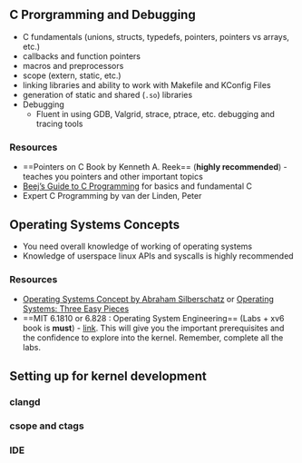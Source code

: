 ## C Prorgramming and Debugging  
- C fundamentals (unions, structs, typedefs, pointers, pointers vs arrays, etc.)  
- callbacks and function pointers  
- macros and preprocessors  
- scope (extern, static, etc.)  
- linking libraries and ability to work with Makefile and KConfig Files  
- generation of static and shared (`.so`) libraries  
-  Debugging  
	- Fluent in using GDB, Valgrid, strace, ptrace, etc. debugging and tracing tools  
### Resources  
- ==Pointers on C Book by Kenneth A. Reek== (**highly recommended**) - teaches you pointers and other important topics  
- [Beej’s Guide to C Programming](https://beej.us/guide/bgc/html/split/) for basics and fundamental C  
- Expert C Programming by van der Linden, Peter  
  
## Operating Systems Concepts  
- You need overall knowledge of working of operating systems  
- Knowledge of userspace linux APIs and syscalls is highly recommended  
### Resources  
- [Operating Systems Concept by Abraham Silberschatz](https://os-book.com/) or [Operating Systems: Three Easy Pieces](https://pages.cs.wisc.edu/~remzi/OSTEP/)  
- ==MIT 6.1810 or 6.828 : Operating System Engineering== (Labs + xv6 book is **must**) - [link](https://pdos.csail.mit.edu/6.828/2023/index.html). This will give you the important prerequisites and the confidence to explore into the kernel. Remember, complete all the labs.  
  
## Setting up for kernel development  
### clangd  
### csope and ctags  
### IDE